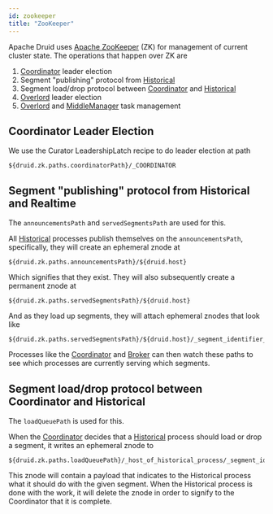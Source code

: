 ```yaml
---
id: zookeeper
title: "ZooKeeper"
---
```


<!--
  ~ Licensed to the Apache Software Foundation (ASF) under one
  ~ or more contributor license agreements.  See the NOTICE file
  ~ distributed with this work for additional information
  ~ regarding copyright ownership.  The ASF licenses this file
  ~ to you under the Apache License, Version 2.0 (the
  ~ "License"); you may not use this file except in compliance
  ~ with the License.  You may obtain a copy of the License at
  ~
  ~   http://www.apache.org/licenses/LICENSE-2.0
  ~
  ~ Unless required by applicable law or agreed to in writing,
  ~ software distributed under the License is distributed on an
  ~ "AS IS" BASIS, WITHOUT WARRANTIES OR CONDITIONS OF ANY
  ~ KIND, either express or implied.  See the License for the
  ~ specific language governing permissions and limitations
  ~ under the License.
  -->


Apache Druid uses [Apache ZooKeeper](http://zookeeper.apache.org/) (ZK) for management of current cluster state. The operations that happen over ZK are

1.  [Coordinator](../design/coordinator.md) leader election
2.  Segment "publishing" protocol from [Historical](../design/historical.md)
3.  Segment load/drop protocol between [Coordinator](../design/coordinator.md) and [Historical](../design/historical.md)
4.  [Overlord](../design/overlord.md) leader election
5.  [Overlord](../design/overlord.md) and [MiddleManager](../design/middlemanager.md) task management

## Coordinator Leader Election

We use the Curator LeadershipLatch recipe to do leader election at path

```
${druid.zk.paths.coordinatorPath}/_COORDINATOR
```

## Segment "publishing" protocol from Historical and Realtime

The `announcementsPath` and `servedSegmentsPath` are used for this.

All [Historical](../design/historical.md) processes publish themselves on the `announcementsPath`, specifically, they will create an ephemeral znode at

```
${druid.zk.paths.announcementsPath}/${druid.host}
```

Which signifies that they exist. They will also subsequently create a permanent znode at

```
${druid.zk.paths.servedSegmentsPath}/${druid.host}
```

And as they load up segments, they will attach ephemeral znodes that look like

```
${druid.zk.paths.servedSegmentsPath}/${druid.host}/_segment_identifier_
```

Processes like the [Coordinator](../design/coordinator.md) and [Broker](../design/broker.md) can then watch these paths to see which processes are currently serving which segments.

## Segment load/drop protocol between Coordinator and Historical

The `loadQueuePath` is used for this.

When the [Coordinator](../design/coordinator.md) decides that a [Historical](../design/historical.md) process should load or drop a segment, it writes an ephemeral znode to

```
${druid.zk.paths.loadQueuePath}/_host_of_historical_process/_segment_identifier
```

This znode will contain a payload that indicates to the Historical process what it should do with the given segment. When the Historical process is done with the work, it will delete the znode in order to signify to the Coordinator that it is complete.
